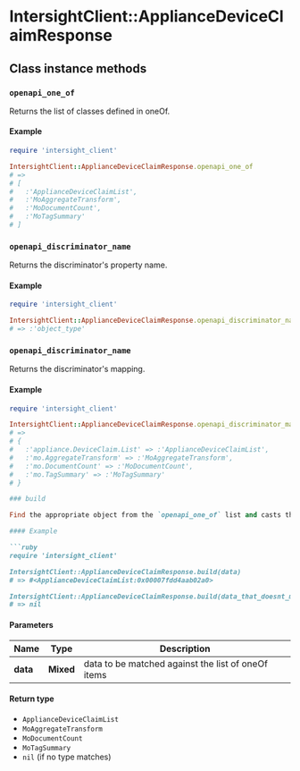 # IntersightClient::ApplianceDeviceClaimResponse

## Class instance methods

### `openapi_one_of`

Returns the list of classes defined in oneOf.

#### Example

```ruby
require 'intersight_client'

IntersightClient::ApplianceDeviceClaimResponse.openapi_one_of
# =>
# [
#   :'ApplianceDeviceClaimList',
#   :'MoAggregateTransform',
#   :'MoDocumentCount',
#   :'MoTagSummary'
# ]
```

### `openapi_discriminator_name`

Returns the discriminator's property name.

#### Example

```ruby
require 'intersight_client'

IntersightClient::ApplianceDeviceClaimResponse.openapi_discriminator_name
# => :'object_type'
```

### `openapi_discriminator_name`

Returns the discriminator's mapping.

#### Example

```ruby
require 'intersight_client'

IntersightClient::ApplianceDeviceClaimResponse.openapi_discriminator_mapping
# =>
# {
#   :'appliance.DeviceClaim.List' => :'ApplianceDeviceClaimList',
#   :'mo.AggregateTransform' => :'MoAggregateTransform',
#   :'mo.DocumentCount' => :'MoDocumentCount',
#   :'mo.TagSummary' => :'MoTagSummary'
# }

### build

Find the appropriate object from the `openapi_one_of` list and casts the data into it.

#### Example

```ruby
require 'intersight_client'

IntersightClient::ApplianceDeviceClaimResponse.build(data)
# => #<ApplianceDeviceClaimList:0x00007fdd4aab02a0>

IntersightClient::ApplianceDeviceClaimResponse.build(data_that_doesnt_match)
# => nil
```

#### Parameters

| Name | Type | Description |
| ---- | ---- | ----------- |
| **data** | **Mixed** | data to be matched against the list of oneOf items |

#### Return type

- `ApplianceDeviceClaimList`
- `MoAggregateTransform`
- `MoDocumentCount`
- `MoTagSummary`
- `nil` (if no type matches)

